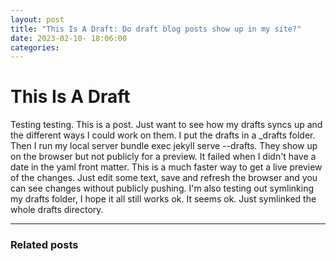 ```yaml
---
layout: post
title: "This Is A Draft: Do draft blog posts show up in my site?"
date: 2023-02-10- 18:06:00
categories:
---
```

# This Is A Draft


Testing testing. This is a post. Just want to see how my drafts syncs up and the different ways I could work on them. I put the drafts in a _drafts folder. Then I run my local server bundle exec jekyll serve --drafts. They show up on the browser but not publicly for a preview. It failed when I didn't have a date in the yaml front matter. This is a much faster way to get a live preview of the changes. Just edit some text, save and refresh the browser and you can see changes without publicly pushing. I'm also testing out symlinking my drafts folder, I hope it all still works ok. It seems ok. Just symlinked the whole drafts directory. 

___

### Related posts




